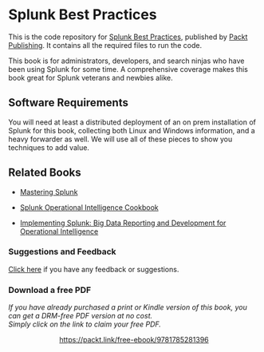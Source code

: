 # Splunk Best Practices


This is the code repository for [Splunk Best Practices](https://www.packtpub.com/big-data-and-business-intelligence/splunk-best-practices?utm_source=github&utm_medium=repository&utm_campaign=9781785281396), published by [Packt Publishing](https://www.packtpub.com/). It contains all the required files to run the code.


This book is for administrators, developers, and search ninjas who have been using Splunk for some time. A comprehensive coverage makes this book great for Splunk veterans and newbies alike.
 
## Software Requirements
You will need at least a distributed deployment of an on prem installation of Splunk for this book, collecting both Linux and Windows information, and a heavy forwarder as well. We will use all of these pieces to show you techniques to add value.


## Related Books

* [Mastering Splunk](https://www.packtpub.com/big-data-and-business-intelligence/mastering-splunk?utm_source=github&utm_medium=repository&utm_campaign=9781782173830)

* [Splunk Operational Intelligence Cookbook](https://www.packtpub.com/big-data-and-business-intelligence/splunk-operational-intelligence-cookbook?utm_source=github&utm_medium=repository&utm_campaign=9781849697842)

* [Implementing Splunk: Big Data Reporting and Development for Operational Intelligence](https://www.packtpub.com/big-data-and-business-intelligence/implementing-splunk-big-data-reporting-and-development-operationa?utm_source=github&utm_medium=repository&utm_campaign=9781849693288)

### Suggestions and Feedback
 [Click here](https://docs.google.com/forms/d/e/1FAIpQLSe5qwunkGf6PUvzPirPDtuy1Du5Rlzew23UBp2S-P3wB-GcwQ/viewform) if you have any feedback or suggestions.
### Download a free PDF

 <i>If you have already purchased a print or Kindle version of this book, you can get a DRM-free PDF version at no cost.<br>Simply click on the link to claim your free PDF.</i>
<p align="center"> <a href="https://packt.link/free-ebook/9781785281396">https://packt.link/free-ebook/9781785281396 </a> </p>